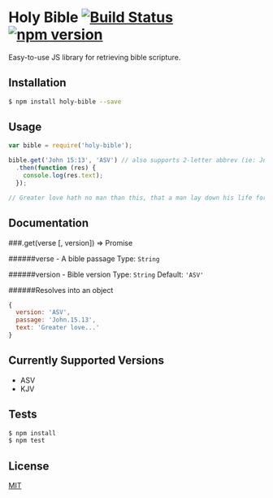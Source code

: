 # Holy Bible [![Build Status](https://travis-ci.org/bricejlin/holy-bible.svg?branch=master)](https://travis-ci.org/bricejlin/holy-bible) [![npm version](https://badge.fury.io/js/holy-bible.svg)](http://badge.fury.io/js/holy-bible)


  Easy-to-use JS library for retrieving bible scripture.


## Installation

  ```bash
  $ npm install holy-bible --save
  ```

## Usage

  ```js
  var bible = require('holy-bible');

  bible.get('John 15:13', 'ASV') // also supports 2-letter abbrev (ie: Jn 15:13)
    .then(function (res) {
      console.log(res.text);
    });

  // Greater love hath no man than this, that a man lay down his life for his friends.
  ```

## Documentation

###.get(verse [, version]) => Promise

######verse - A bible passage
  Type: `String`

######version - Bible version
  Type: `String`
  Default: `'ASV'`


######Resolves into an object
```js
{
  version: 'ASV',
  passage: 'John.15.13',
  text: 'Greater love...'
}
```
  
## Currently Supported Versions

  - ASV
  - KJV

## Tests

  ```bash
  $ npm install
  $ npm test
  ```

## License

  [MIT](https://github.com/bricejlin/holy-bible/blob/master/LICENSE)